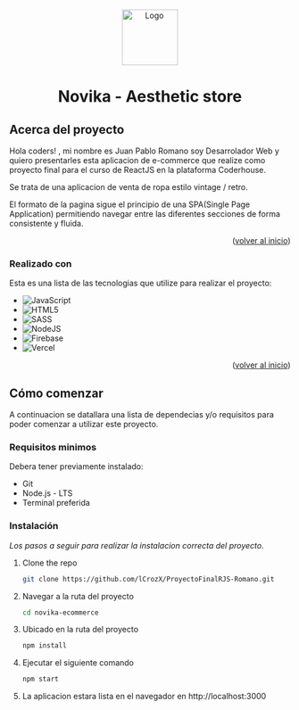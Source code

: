 
<a name="readme-top"></a>

<!-- PROJECT LOGO -->
<br />
<div align="center">
  <a href="link-de-la-app">
    <img src="https://res.cloudinary.com/daplfyepx/image/upload/v1681864685/sjmbojsvk9ainyxibfdn.png" alt="Logo" width="100" height="100">
  </a>

  <h1 align="center">Novika - Aesthetic store</h1>

</div>

## Acerca del proyecto

Hola coders! , mi nombre es Juan Pablo Romano soy Desarrolador Web y quiero presentarles esta aplicacion de e-commerce que realize como proyecto final para el curso de ReactJS en la plataforma Coderhouse.

Se trata de una aplicacion de venta de ropa estilo vintage / retro.

El formato de la pagina sigue el principio de una SPA(Single Page Application) permitiendo navegar entre las diferentes secciones de forma consistente y fluida.

<p align="right">(<a href="#readme-top">volver al inicio</a>)</p>


### Realizado con

Esta es una lista de las tecnologias que utilize para realizar el proyecto:

* ![JavaScript](https://img.shields.io/badge/javascript-%23323330.svg?style=for-the-badge&logo=javascript&logoColor=%23F7DF1E)
* ![HTML5](https://img.shields.io/badge/html5-%23E34F26.svg?style=for-the-badge&logo=html5&logoColor=white)
* ![SASS](https://img.shields.io/badge/SASS-hotpink.svg?style=for-the-badge&logo=SASS&logoColor=white)
* ![NodeJS](https://img.shields.io/badge/node.js-6DA55F?style=for-the-badge&logo=node.js&logoColor=white)
* ![Firebase](https://img.shields.io/badge/firebase-%23039BE5.svg?style=for-the-badge&logo=firebase)
* ![Vercel](https://img.shields.io/badge/vercel-%23000000.svg?style=for-the-badge&logo=vercel&logoColor=white)


<p align="right">(<a href="#readme-top">volver al inicio</a>)</p>



<!-- GETTING STARTED -->
## Cómo comenzar

A continuacion se datallara una lista de dependecias y/o requisitos para poder comenzar a utilizar este proyecto.

### Requisitos minimos

Debera tener previamente instalado:

* Git
* Node.js - LTS
* Terminal preferida

### Instalación

_Los pasos a seguir para realizar la instalacion correcta del proyecto._


1. Clone the repo
   ```sh
   git clone https://github.com/lCrozX/ProyectoFinalRJS-Romano.git
   ```
2. Navegar a la ruta del proyecto
    ```sh
   cd novika-ecommerce
   ```
3. Ubicado en la ruta del proyecto
   ```sh
   npm install
   ```
4. Ejecutar el siguiente comando
   ```sh
   npm start
   ```
5. La aplicacion estara lista en el navegador en http://localhost:3000
